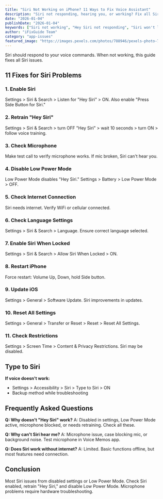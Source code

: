 ```yaml
---
title: "Siri Not Working on iPhone? 11 Ways to Fix Voice Assistant"
description: "Siri not responding, hearing you, or working? Fix all Siri issues on iPhone with our complete troubleshooting guide."
date: "2026-01-04"
publishDate: "2026-01-04"
keywords: ["Siri not working", "Hey Siri not responding", "Siri won't listen", "fix Siri iPhone", "Siri not hearing me"]
author: "iFixGuide Team"
category: "app-issues"
featured_image: "https://images.pexels.com/photos/788946/pexels-photo-788946.jpeg?auto=compress&cs=tinysrgb&w=1200"
---
```


Siri should respond to your voice commands. When not working, this guide fixes all Siri issues.

## 11 Fixes for Siri Problems

### 1. Enable Siri
Settings > Siri & Search > Listen for "Hey Siri" > ON. Also enable "Press Side Button for Siri."

### 2. Retrain "Hey Siri"
Settings > Siri & Search > turn OFF "Hey Siri" > wait 10 seconds > turn ON > follow voice training.

### 3. Check Microphone
Make test call to verify microphone works. If mic broken, Siri can't hear you.

### 4. Disable Low Power Mode
Low Power Mode disables "Hey Siri." Settings > Battery > Low Power Mode > OFF.

### 5. Check Internet Connection
Siri needs internet. Verify WiFi or cellular connected.

### 6. Check Language Settings
Settings > Siri & Search > Language. Ensure correct language selected.

### 7. Enable Siri When Locked
Settings > Siri & Search > Allow Siri When Locked > ON.

### 8. Restart iPhone
Force restart: Volume Up, Down, hold Side button.

### 9. Update iOS
Settings > General > Software Update. Siri improvements in updates.

### 10. Reset All Settings
Settings > General > Transfer or Reset > Reset > Reset All Settings.

### 11. Check Restrictions
Settings > Screen Time > Content & Privacy Restrictions. Siri may be disabled.

## Type to Siri

**If voice doesn't work:**
- Settings > Accessibility > Siri > Type to Siri > ON
- Backup method while troubleshooting

## Frequently Asked Questions

**Q: Why doesn't "Hey Siri" work?**
A: Disabled in settings, Low Power Mode active, microphone blocked, or needs retraining. Check all these.

**Q: Why can't Siri hear me?**
A: Microphone issue, case blocking mic, or background noise. Test microphone in Voice Memos app.

**Q: Does Siri work without internet?**
A: Limited. Basic functions offline, but most features need connection.

## Conclusion
Most Siri issues from disabled settings or Low Power Mode. Check Siri enabled, retrain "Hey Siri," and disable Low Power Mode. Microphone problems require hardware troubleshooting.
